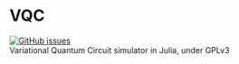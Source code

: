# VQC
[![GitHub issues](https://img.shields.io/github/issues/supremacyfuture/VQC)](https://github.com/supremacyfuture/VQC/issues)<br/>
Variational Quantum Circuit simulator in Julia, under GPLv3
